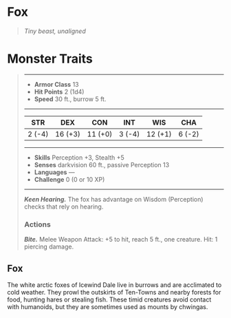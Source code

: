 # Fox
>*Tiny beast, unaligned*
# Monster Traits
>___
>- **Armor Class** 13
>- **Hit Points** 2 (1d4)
>- **Speed** 30 ft., burrow 5 ft.
>___
>|STR|DEX|CON|INT|WIS|CHA|
>|:---:|:---:|:---:|:---:|:---:|:---:|
>|2 (-4)|16 (+3)|11 (+0)|3 (-4)|12 (+1)|6 (-2)|
>___
>- **Skills** Perception +3, Stealth +5
>- **Senses** darkvision 60 ft., passive Perception 13
>- **Languages** —
>- **Challenge** 0 (0 or 10 XP)
>___
>***Keen Hearing.*** The fox has advantage on Wisdom (Perception) checks that rely on hearing.  
>
>### Actions
>***Bite.*** Melee Weapon Attack: +5 to hit, reach 5 ft., one creature. Hit: 1 piercing damage.
## Fox
The white arctic foxes of Icewind Dale live in burrows and are acclimated to cold weather. They prowl the outskirts of Ten-Towns and nearby forests for food, hunting hares or stealing fish. These timid creatures avoid contact with humanoids, but they are sometimes used as mounts by chwingas.